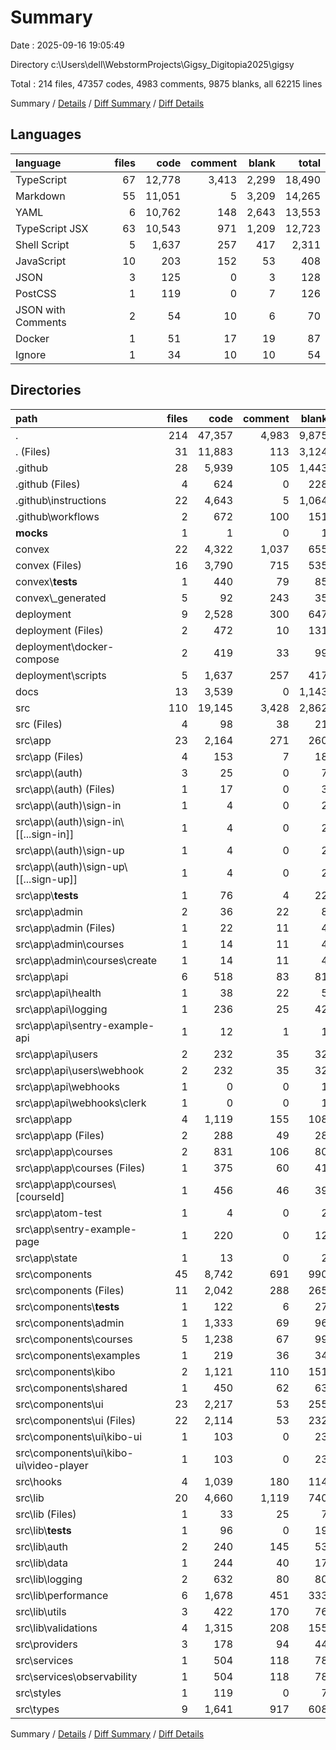 # Summary

Date : 2025-09-16 19:05:49

Directory c:\\Users\\dell\\WebstormProjects\\Gigsy_Digitopia2025\\gigsy

Total : 214 files,  47357 codes, 4983 comments, 9875 blanks, all 62215 lines

Summary / [Details](details.md) / [Diff Summary](diff.md) / [Diff Details](diff-details.md)

## Languages
| language | files | code | comment | blank | total |
| :--- | ---: | ---: | ---: | ---: | ---: |
| TypeScript | 67 | 12,778 | 3,413 | 2,299 | 18,490 |
| Markdown | 55 | 11,051 | 5 | 3,209 | 14,265 |
| YAML | 6 | 10,762 | 148 | 2,643 | 13,553 |
| TypeScript JSX | 63 | 10,543 | 971 | 1,209 | 12,723 |
| Shell Script | 5 | 1,637 | 257 | 417 | 2,311 |
| JavaScript | 10 | 203 | 152 | 53 | 408 |
| JSON | 3 | 125 | 0 | 3 | 128 |
| PostCSS | 1 | 119 | 0 | 7 | 126 |
| JSON with Comments | 2 | 54 | 10 | 6 | 70 |
| Docker | 1 | 51 | 17 | 19 | 87 |
| Ignore | 1 | 34 | 10 | 10 | 54 |

## Directories
| path | files | code | comment | blank | total |
| :--- | ---: | ---: | ---: | ---: | ---: |
| . | 214 | 47,357 | 4,983 | 9,875 | 62,215 |
| . (Files) | 31 | 11,883 | 113 | 3,124 | 15,120 |
| .github | 28 | 5,939 | 105 | 1,443 | 7,487 |
| .github (Files) | 4 | 624 | 0 | 228 | 852 |
| .github\\instructions | 22 | 4,643 | 5 | 1,064 | 5,712 |
| .github\\workflows | 2 | 672 | 100 | 151 | 923 |
| __mocks__ | 1 | 1 | 0 | 1 | 2 |
| convex | 22 | 4,322 | 1,037 | 655 | 6,014 |
| convex (Files) | 16 | 3,790 | 715 | 535 | 5,040 |
| convex\\__tests__ | 1 | 440 | 79 | 85 | 604 |
| convex\\_generated | 5 | 92 | 243 | 35 | 370 |
| deployment | 9 | 2,528 | 300 | 647 | 3,475 |
| deployment (Files) | 2 | 472 | 10 | 131 | 613 |
| deployment\\docker-compose | 2 | 419 | 33 | 99 | 551 |
| deployment\\scripts | 5 | 1,637 | 257 | 417 | 2,311 |
| docs | 13 | 3,539 | 0 | 1,143 | 4,682 |
| src | 110 | 19,145 | 3,428 | 2,862 | 25,435 |
| src (Files) | 4 | 98 | 38 | 21 | 157 |
| src\\app | 23 | 2,164 | 271 | 260 | 2,695 |
| src\\app (Files) | 4 | 153 | 7 | 18 | 178 |
| src\\app\\(auth) | 3 | 25 | 0 | 7 | 32 |
| src\\app\\(auth) (Files) | 1 | 17 | 0 | 3 | 20 |
| src\\app\\(auth)\\sign-in | 1 | 4 | 0 | 2 | 6 |
| src\\app\\(auth)\\sign-in\\[[...sign-in]] | 1 | 4 | 0 | 2 | 6 |
| src\\app\\(auth)\\sign-up | 1 | 4 | 0 | 2 | 6 |
| src\\app\\(auth)\\sign-up\\[[...sign-up]] | 1 | 4 | 0 | 2 | 6 |
| src\\app\\__tests__ | 1 | 76 | 4 | 22 | 102 |
| src\\app\\admin | 2 | 36 | 22 | 8 | 66 |
| src\\app\\admin (Files) | 1 | 22 | 11 | 4 | 37 |
| src\\app\\admin\\courses | 1 | 14 | 11 | 4 | 29 |
| src\\app\\admin\\courses\\create | 1 | 14 | 11 | 4 | 29 |
| src\\app\\api | 6 | 518 | 83 | 81 | 682 |
| src\\app\\api\\health | 1 | 38 | 22 | 5 | 65 |
| src\\app\\api\\logging | 1 | 236 | 25 | 42 | 303 |
| src\\app\\api\\sentry-example-api | 1 | 12 | 1 | 1 | 14 |
| src\\app\\api\\users | 2 | 232 | 35 | 32 | 299 |
| src\\app\\api\\users\\webhook | 2 | 232 | 35 | 32 | 299 |
| src\\app\\api\\webhooks | 1 | 0 | 0 | 1 | 1 |
| src\\app\\api\\webhooks\\clerk | 1 | 0 | 0 | 1 | 1 |
| src\\app\\app | 4 | 1,119 | 155 | 108 | 1,382 |
| src\\app\\app (Files) | 2 | 288 | 49 | 28 | 365 |
| src\\app\\app\\courses | 2 | 831 | 106 | 80 | 1,017 |
| src\\app\\app\\courses (Files) | 1 | 375 | 60 | 41 | 476 |
| src\\app\\app\\courses\\[courseId] | 1 | 456 | 46 | 39 | 541 |
| src\\app\\atom-test | 1 | 4 | 0 | 2 | 6 |
| src\\app\\sentry-example-page | 1 | 220 | 0 | 12 | 232 |
| src\\app\\state | 1 | 13 | 0 | 2 | 15 |
| src\\components | 45 | 8,742 | 691 | 990 | 10,423 |
| src\\components (Files) | 11 | 2,042 | 288 | 265 | 2,595 |
| src\\components\\__tests__ | 1 | 122 | 6 | 27 | 155 |
| src\\components\\admin | 1 | 1,333 | 69 | 96 | 1,498 |
| src\\components\\courses | 5 | 1,238 | 67 | 99 | 1,404 |
| src\\components\\examples | 1 | 219 | 36 | 34 | 289 |
| src\\components\\kibo | 2 | 1,121 | 110 | 151 | 1,382 |
| src\\components\\shared | 1 | 450 | 62 | 63 | 575 |
| src\\components\\ui | 23 | 2,217 | 53 | 255 | 2,525 |
| src\\components\\ui (Files) | 22 | 2,114 | 53 | 232 | 2,399 |
| src\\components\\ui\\kibo-ui | 1 | 103 | 0 | 23 | 126 |
| src\\components\\ui\\kibo-ui\\video-player | 1 | 103 | 0 | 23 | 126 |
| src\\hooks | 4 | 1,039 | 180 | 114 | 1,333 |
| src\\lib | 20 | 4,660 | 1,119 | 740 | 6,519 |
| src\\lib (Files) | 1 | 33 | 25 | 7 | 65 |
| src\\lib\\__tests__ | 1 | 96 | 0 | 19 | 115 |
| src\\lib\\auth | 2 | 240 | 145 | 53 | 438 |
| src\\lib\\data | 1 | 244 | 40 | 17 | 301 |
| src\\lib\\logging | 2 | 632 | 80 | 80 | 792 |
| src\\lib\\performance | 6 | 1,678 | 451 | 333 | 2,462 |
| src\\lib\\utils | 3 | 422 | 170 | 76 | 668 |
| src\\lib\\validations | 4 | 1,315 | 208 | 155 | 1,678 |
| src\\providers | 3 | 178 | 94 | 44 | 316 |
| src\\services | 1 | 504 | 118 | 78 | 700 |
| src\\services\\observability | 1 | 504 | 118 | 78 | 700 |
| src\\styles | 1 | 119 | 0 | 7 | 126 |
| src\\types | 9 | 1,641 | 917 | 608 | 3,166 |

Summary / [Details](details.md) / [Diff Summary](diff.md) / [Diff Details](diff-details.md)